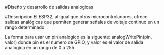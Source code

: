 #Diseño y desarrollo de salidas analogicas

#Descripcion
El ESP32, al igual que otros microcontroladores, ofrece salidas analógicas que permiten generar señales de voltaje continuo en un rango determinado

La forma para usar un pin analogico es la siguente:
analogWritePin(pin, valor)
donde pin es el numero de GPIO, y valor es el valor de salida analógica en un rango de 0 a 255
